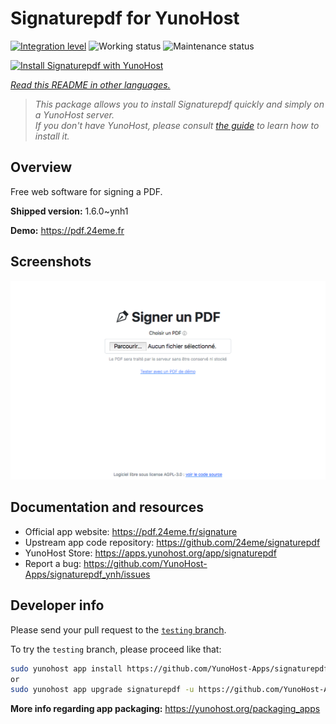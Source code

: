 <!--
N.B.: This README was automatically generated by <https://github.com/YunoHost/apps/tree/master/tools/readme_generator>
It shall NOT be edited by hand.
-->

# Signaturepdf for YunoHost

[![Integration level](https://dash.yunohost.org/integration/signaturepdf.svg)](https://ci-apps.yunohost.org/ci/apps/signaturepdf/) ![Working status](https://ci-apps.yunohost.org/ci/badges/signaturepdf.status.svg) ![Maintenance status](https://ci-apps.yunohost.org/ci/badges/signaturepdf.maintain.svg)

[![Install Signaturepdf with YunoHost](https://install-app.yunohost.org/install-with-yunohost.svg)](https://install-app.yunohost.org/?app=signaturepdf)

*[Read this README in other languages.](./ALL_README.md)*

> *This package allows you to install Signaturepdf quickly and simply on a YunoHost server.*  
> *If you don't have YunoHost, please consult [the guide](https://yunohost.org/install) to learn how to install it.*

## Overview

Free web software for signing a PDF.

**Shipped version:** 1.6.0~ynh1

**Demo:** <https://pdf.24eme.fr>

## Screenshots

![Screenshot of Signaturepdf](./doc/screenshots/screenshot.png)

## Documentation and resources

- Official app website: <https://pdf.24eme.fr/signature>
- Upstream app code repository: <https://github.com/24eme/signaturepdf>
- YunoHost Store: <https://apps.yunohost.org/app/signaturepdf>
- Report a bug: <https://github.com/YunoHost-Apps/signaturepdf_ynh/issues>

## Developer info

Please send your pull request to the [`testing` branch](https://github.com/YunoHost-Apps/signaturepdf_ynh/tree/testing).

To try the `testing` branch, please proceed like that:

```bash
sudo yunohost app install https://github.com/YunoHost-Apps/signaturepdf_ynh/tree/testing --debug
or
sudo yunohost app upgrade signaturepdf -u https://github.com/YunoHost-Apps/signaturepdf_ynh/tree/testing --debug
```

**More info regarding app packaging:** <https://yunohost.org/packaging_apps>
